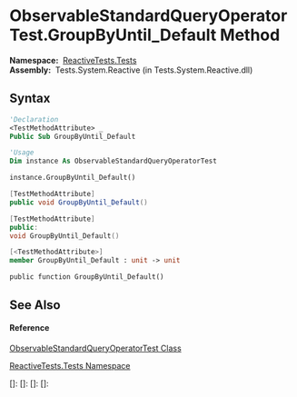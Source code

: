 # ObservableStandardQueryOperatorTest.GroupByUntil\_Default Method

**Namespace:**  [ReactiveTests.Tests](ReactiveTests.Tests\ReactiveTests.Tests.md)  
**Assembly:**  Tests.System.Reactive (in Tests.System.Reactive.dll)

## Syntax

```vb
'Declaration
<TestMethodAttribute> _
Public Sub GroupByUntil_Default
```

```vb
'Usage
Dim instance As ObservableStandardQueryOperatorTest

instance.GroupByUntil_Default()
```

```csharp
[TestMethodAttribute]
public void GroupByUntil_Default()
```

```c++
[TestMethodAttribute]
public:
void GroupByUntil_Default()
```

```fsharp
[<TestMethodAttribute>]
member GroupByUntil_Default : unit -> unit 
```

```jscript
public function GroupByUntil_Default()
```

## See Also

#### Reference

[ObservableStandardQueryOperatorTest Class](ObservableStandardQueryOperatorTest\ObservableStandardQueryOperatorTest.md)

[ReactiveTests.Tests Namespace](ReactiveTests.Tests\ReactiveTests.Tests.md)

[]: 
[]: 
[]: 
[]: 